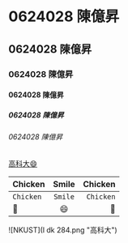 # 0624028 陳億昇

## 0624028 陳億昇

### 0624028 陳億昇

#### 0624028 陳億昇

##### 0624028 陳億昇

###### 0624028 陳億昇


[高科大:smile:](https://www.nkust.edu.tw)



| Chicken | Smile | Chicken |
|:---------|:------------:|------:|
|`Chicken`|```Smile```|`Chicken`|
|:chicken:|:smile:|:chicken:|


![NKUST](l dk 284.png "高科大")
